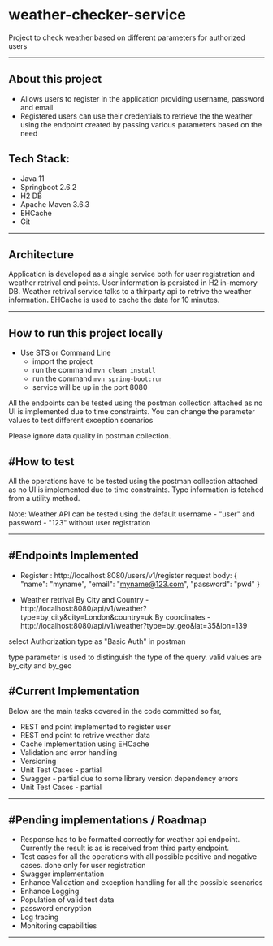# weather-checker-service
 Project to check weather based on different parameters for authorized users

<hr>

## About this project

- Allows users to register in the application providing username, password and email 
- Registered users can use their credentials to retrieve the the weather using the endpoint created by passing various parameters based on the need


Tech Stack:
-----------

- Java 11
- Springboot 2.6.2
- H2 DB
- Apache Maven 3.6.3
- EHCache
- Git 

<hr>

## Architecture
Application is developed as a single service both for user registration and weather retrival end points. 
User information is persisted in H2 in-memory DB. Weather retrival service talks to a thirparty api to retrive the weather information. 
EHCache is used to cache the data for 10 minutes.   

<hr>

## How to run this project locally

- Use STS or Command Line
	- import the project
	- run the command  `mvn clean install` 
	- run the command  `mvn spring-boot:run` 
	- service will be up in the port 8080


All the endpoints can be tested using the postman collection attached as no UI is implemented due to time constraints. You can change the parameter values to test different exception scenarios

Please ignore data quality in postman collection. 
   
#How to test
-------------------------------------
All the operations have to be tested using the postman collection attached as no UI is implemented due to time constraints.
Type information is fetched from a utility method.

Note: Weather API can be tested using the default username - "user" and password - "123" without user registration
<hr>
  
  
#Endpoints Implemented
  --------------------
- Register : http://localhost:8080/users/v1/register
  request body:
  {
    "name": "myname",
    "email": "myname@123.com",
    "password": "pwd"
  }

- Weather retrival 
	By City and Country - http://localhost:8080/api/v1/weather?type=by_city&city=London&country=uk
	By coordinates      - http://localhost:8080/api/v1/weather?type=by_geo&lat=35&lon=139
	
	
select Authorization type as "Basic Auth" in postman

type parameter is used to distinguish the type of the query. valid values are by_city and by_geo
	
  
  
  
#Current Implementation 
  -----------------------------------
  
Below are the main tasks covered in the code committed so far,

- REST end point implemented to register user 
- REST end point to retrive weather data
- Cache implementation using EHCache
- Validation and error handling 
- Versioning
- Unit Test Cases - partial
- Swagger - partial due to some library version dependency errors 
- Unit Test Cases - partial

<hr>
   

   

#Pending implementations / Roadmap
  -----------------------
  - Response has to be formatted correctly for weather api endpoint. Currently the result is as is received from third party endpoint.
  - Test cases for all the operations with all possible positive and negative cases. done only for user registration
  - Swagger implementation
  - Enhance Validation and exception handling for all the possible scenarios
  - Enhance Logging
  - Population of valid test data
  - password encryption
  - Log tracing
  - Monitoring capabilities
 <hr>
 